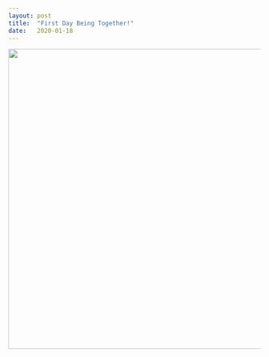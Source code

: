 ```yaml
---
layout: post
title:  "First Day Being Together!"
date:   2020-01-18
---
```

<p align=center><img src="../../../images/IMG_4903.JPG" width="600"/></p>
